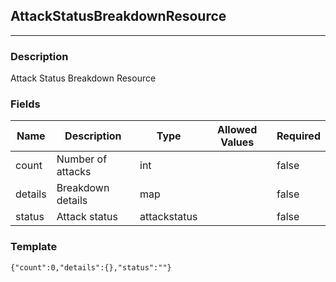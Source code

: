 ## AttackStatusBreakdownResource
---
### Description
Attack Status Breakdown Resource
### Fields
| Name | Description | Type | Allowed Values | Required |
| ---- | ----------- | ---- | -------------- | -------- |
| count | Number of attacks | int |  | false |
| details | Breakdown details | map |  | false |
| status | Attack status | attackstatus |  | false |
### Template
```
{"count":0,"details":{},"status":""}
```
